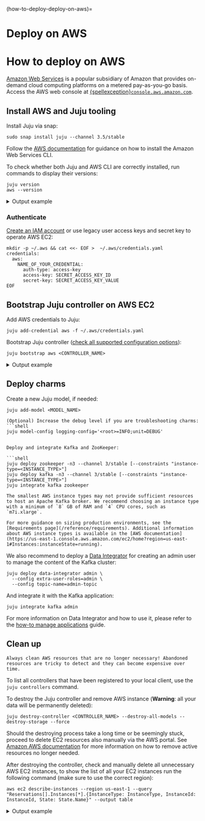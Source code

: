 (how-to-deploy-deploy-on-aws)=
# Deploy on AWS

# How to deploy on AWS

[Amazon Web Services](https://aws.amazon.com/) is a popular subsidiary of Amazon that provides on-demand cloud computing platforms on a metered pay-as-you-go basis. Access the AWS web console at [{spellexception}`console.aws.amazon.com`](https://console.aws.amazon.com/).

## Install AWS and Juju tooling

Install Juju via snap:

```shell
sudo snap install juju --channel 3.5/stable
```

Follow the [AWS documentation](https://docs.aws.amazon.com/cli/latest/userguide/getting-started-install.html) for guidance on how to install the Amazon Web Services CLI.

To check whether both Juju and AWS CLI are correctly installed, run commands to display their versions:

```shell
juju version
aws --version
```

<details>

<summary>Output example</summary>

```text
3.5.4-genericlinux-amd64
aws-cli/2.13.25 Python/3.11.5 Linux/6.2.0-33-generic exe/x86_64.ubuntu.23 prompt/off
```

</details>

### Authenticate

[Create an IAM account](https://docs.aws.amazon.com/eks/latest/userguide/getting-started-console.html) or use legacy user access keys and secret key to operate AWS EC2:

```shell
mkdir -p ~/.aws && cat <<- EOF >  ~/.aws/credentials.yaml
credentials:
  aws:
    NAME_OF_YOUR_CREDENTIAL:
      auth-type: access-key
      access-key: SECRET_ACCESS_KEY_ID
      secret-key: SECRET_ACCESS_KEY_VALUE
EOF
```

## Bootstrap Juju controller on AWS EC2

Add AWS credentials to Juju:

```shell
juju add-credential aws -f ~/.aws/credentials.yaml
```

Bootstrap Juju controller ([check all supported configuration options](https://juju.is/docs/juju/amazon-ec2)):

```shell
juju bootstrap aws <CONTROLLER_NAME>
```

<details>

<summary>Output example</summary>

```text
Creating Juju controller "aws-us-east-1" on aws/us-east-1
Looking for packaged Juju agent version 3.5.4 for amd64
Located Juju agent version 3.5.4-ubuntu-amd64 at https://juju-dist-aws.s3.amazonaws.com/agents/agent/3.5.4/juju-3.5.4-linux-amd64.tgz
Launching controller instance(s) on aws/us-east-1...
 - i-0f4615983d113166d (arch=amd64 mem=8G cores=2)           
Installing Juju agent on bootstrap instance
Waiting for address
Attempting to connect to 54.226.221.6:22
Attempting to connect to 172.31.20.34:22
Connected to 54.226.221.6
Running machine configuration script...
Bootstrap agent now started
Contacting Juju controller at 54.226.221.6 to verify accessibility...

Bootstrap complete, controller "aws-us-east-1" is now available
Controller machines are in the "controller" model

Now you can run
	juju add-model <model-name>
to create a new model to deploy workloads.
```

</details>

## Deploy charms

Create a new Juju model, if needed:

```shell
juju add-model <MODEL_NAME>
```

```{caution}
(Optional) Increase the debug level if you are troubleshooting charms:
```shell
juju model-config logging-config='<root>=INFO;unit=DEBUG'
```
```

Deploy and integrate Kafka and ZooKeeper:

```shell
juju deploy zookeeper -n3 --channel 3/stable [--constraints "instance-type=<INSTANCE_TYPE>"] 
juju deploy kafka -n3 --channel 3/stable [--constraints "instance-type=<INSTANCE_TYPE>"]
juju integrate kafka zookeeper
```

```{caution}
The smallest AWS instance types may not provide sufficient resources to host an Apache Kafka broker. We recommend choosing an instance type with a minimum of `8` GB of RAM and `4` CPU cores, such as `m7i.xlarge`.

For more guidance on sizing production environments, see the [Requirements page](/reference/requirements). Additional information about AWS instance types is available in the [AWS documentation](https://us-east-1.console.aws.amazon.com/ec2/home?region=us-east-1#Instances:instanceState=running).
```

We also recommend to deploy a [Data Integrator](https://charmhub.io/data-integrator) for creating an admin user to manage the content of the Kafka cluster:

```shell
juju deploy data-integrator admin \
  --config extra-user-roles=admin \
  --config topic-name=admin-topic
```

And integrate it with the Kafka application:

```shell
juju integrate kafka admin
```

For more information on Data Integrator and how to use it, please refer to the [how-to manage applications](/how-to/manage-applications) guide.

## Clean up

```{caution}
Always clean AWS resources that are no longer necessary! Abandoned resources are tricky to detect and they can become expensive over time.
```

To list all controllers that have been registered to your local client, use the `juju controllers` command.

To destroy the Juju controller and remove AWS instance (**Warning**: all your data will be permanently deleted):

```shell
juju destroy-controller <CONTROLLER_NAME> --destroy-all-models --destroy-storage --force
```

Should the destroying process take a long time or be seemingly stuck, proceed to delete EC2 resources also manually 
via the AWS portal. See [Amazon AWS documentation](https://repost.aws/knowledge-center/terminate-resources-account-closure) for more information 
on how to remove active resources no longer needed.

After destroying the controller, check and manually delete all unnecessary AWS EC2 instances, to show the list of all your EC2 instances run the following command (make sure to use the correct region):
 
```shell
aws ec2 describe-instances --region us-east-1 --query "Reservations[].Instances[*].{InstanceType: InstanceType, InstanceId: InstanceId, State: State.Name}" --output table
```

<details>

<summary>Output example</summary>

```shell

```
